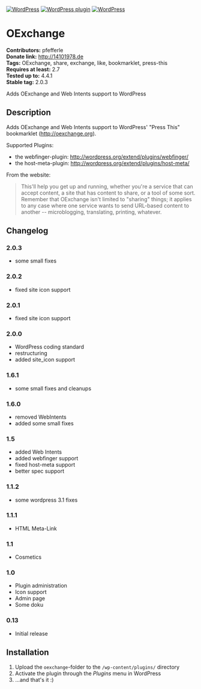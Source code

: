 [![WordPress](https://img.shields.io/wordpress/v/oexchange.svg?style=flat-square)](https://wordpress.org/plugins/oexchange/) [![WordPress plugin](https://img.shields.io/wordpress/plugin/v/oexchange.svg?style=flat-square)](https://wordpress.org/plugins/oexchange/changelog/) [![WordPress](https://img.shields.io/wordpress/plugin/dt/oexchange.svg?style=flat-square)](https://wordpress.org/plugins/oexchange/) 

# OExchange #
**Contributors:** pfefferle  
**Donate link:** http://14101978.de  
**Tags:** OExchange, share, exchange, like, bookmarklet, press-this  
**Requires at least:** 2.7  
**Tested up to:** 4.4.1  
**Stable tag:** 2.0.3  

Adds OExchange and Web Intents support to WordPress

## Description ##

Adds OExchange and Web Intents support to WordPress' "Press This" bookmarklet (http://oexchange.org).

Supported Plugins:

* the webfinger-plugin: http://wordpress.org/extend/plugins/webfinger/
* the host-meta-plugin: http://wordpress.org/extend/plugins/host-meta/

From the website:

> This'll help you get up and running, whether you're a service that can accept content, a site  that has content to share, or a tool of some sort. Remember that OExchange isn't limited to "sharing" things; it applies to any case where one service wants to send URL-based content to another -- microblogging, translating, printing, whatever.

## Changelog ##

### 2.0.3 ###
* some small fixes

### 2.0.2 ###
* fixed site icon support

### 2.0.1 ###
* fixed site icon support

### 2.0.0 ###
* WordPress coding standard
* restructuring
* added site_icon support

### 1.6.1 ###
* some small fixes and cleanups

### 1.6.0 ###
* removed WebIntents
* added some small fixes

### 1.5 ###
* added Web Intents
* added webfinger support
* fixed host-meta support
* better spec support

### 1.1.2 ###
* some wordpress 3.1 fixes

### 1.1.1 ###
* HTML Meta-Link

### 1.1 ###
* Cosmetics

### 1.0 ###
* Plugin administration
* Icon support
* Admin page
* Some doku

### 0.13 ###
* Initial release

## Installation ##

1. Upload the `oexchange`-folder to the `/wp-content/plugins/` directory
2. Activate the plugin through the *Plugins* menu in WordPress
3. ...and that's it :)
